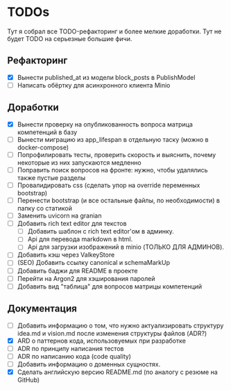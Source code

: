 # TODOs

Тут я собрал все TODO-рефакторинг и более мелкие доработки. Тут не будет TODO на серьезные большие
фичи.

## Рефакторинг

- [x] Вынести published_at из модели block_posts в PublishModel
- [ ] Написать обёртку для асинхронного клиента Minio

## Доработки

- [x] Вынести проверку на опубликованность вопроса матрица компетенций в базу 
- [ ] Вынести миграцию из app_lifespan в отдельную таску (можно в docker-compose)
- [ ] Попрофилировать тесты, проверить скорость и выяснить, почему некоторые из них запускаются
      медленно
- [ ] Поправить поиск вопросов на фронте: нужно, чтобы удалялись также пустые разделы
- [ ] Провалидировать css (сделать упор на override переменных bootstrap)
- [ ] Перенести bootstrap (и все остальные файлы, по необходимости) в папку со статикой
- [ ] Заменить uvicorn на granian
- [ ] Добавить rich text editor для текстов
  - [ ] Добавить шаблон с rich text editor'ом в админку.
  - [ ] Api для перевода markdown в html.
  - [ ] Api для загрузки изображений в minio (ТОЛЬКО ДЛЯ АДМИНОВ).
- [ ] Добавить кэш через ValkeyStore
- [ ] (SEO) Добавить ссылку canonical и schemaMarkUp
- [ ] Добавить баджи для README в проекте
- [ ] Перейти на Argon2 для хэширования паролей
- [ ] Добавить вид "таблица" для вопросов матрицы компетенций

## Документация

- [ ] Добавить информацию о том, что нужно актуализировать структуру idea.md и vision.md
      после изменения структуры файлов (ADR?)
- [x] ARD о паттернов кода, использовуемых при разработке
- [ ] ADR по принципу написания тестов
- [ ] ADR по написанию кода (code quality)
- [ ] Добавить информацию о доменных сущностях.
- [x] Сделать английскую версию README.md (по аналогу с резюме на GitHub)